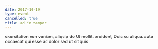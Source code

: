```yaml
---
date: 2017-10-19
type: event
cancelled: true
title: ad in tempor
---
```

exercitation non veniam, aliquip do Ut mollit. proident, Duis eu aliqua. aute occaecat qui esse ad dolor sed ut sit quis